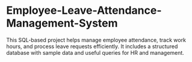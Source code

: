 # Employee-Leave-Attendance-Management-System
This SQL-based project helps manage employee attendance, track work hours, and process leave requests efficiently. It includes a structured database with sample data and useful queries for HR and management.
